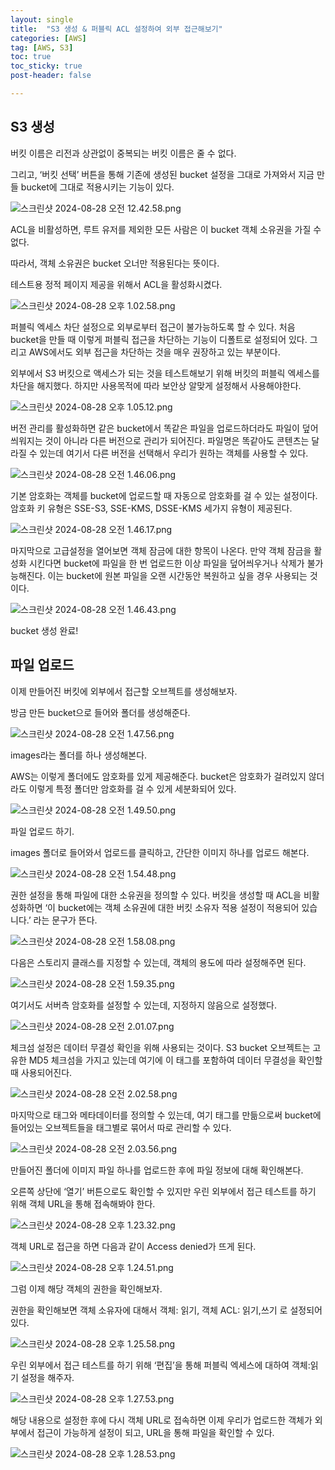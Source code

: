 ```yaml
---
layout: single
title:  "S3 생성 & 퍼블릭 ACL 설정하여 외부 접근해보기"
categories: [AWS]
tag: [AWS, S3]
toc: true
toc_sticky: true
post-header: false

---
```


## S3 생성

버킷 이름은 리전과 상관없이 중복되는 버킷 이름은 줄 수 없다.

그리고, ‘버킷 선택’ 버튼을 통해 기존에 생성된 bucket 설정을 그대로 가져와서 지금 만들 bucket에 그대로 적용시키는 기능이 있다.

![스크린샷 2024-08-28 오전 12.42.58.png](/assets/images/aws10/12.42.58.png)

ACL을 비활성하면, 루트 유저를 제외한 모든 사람은 이 bucket 객체 소유권을 가질 수 없다.

따라서, 객체 소유권은 bucket 오너만 적용된다는 뜻이다.

테스트용 정적 페이지 제공을 위해서 ACL을 활성화시켰다.

![스크린샷 2024-08-28 오후 1.02.58.png](/assets/images/aws10/1.02.58.png)

퍼블릭 엑세스 차단 설정으로 외부로부터 접근이 불가능하도록 할 수 있다. 처음 bucket을 만들 때 이렇게 퍼블릭 접근을 차단하는 기능이 디폴트로 설정되어 있다. 그리고 AWS에서도 외부 접근을 차단하는 것을 매우 권장하고 있는 부분이다.

외부에서 S3 버킷으로 액세스가 되는 것을 테스트해보기 위해 버킷의 퍼블릭 엑세스를 차단을 해지했다. 하지만 사용목적에 따라 보안상 알맞게 설정해서 사용해야한다.

![스크린샷 2024-08-28 오후 1.05.12.png](/assets/images/aws10/1.05.12.png)

버전 관리를 활성화하면 같은 bucket에서 똑같은 파일을 업로드하더라도 파일이 덮어씌워지는 것이 아니라 다른 버전으로 관리가 되어진다. 파일명은 똑같아도 콘텐츠는 달라질 수 있는데 여기서 다른 버전을 선택해서 우리가 원하는 객체를 사용할 수 있다.

![스크린샷 2024-08-28 오전 1.46.06.png](/assets/images/aws10/1.46.06.png)

기본 암호화는 객체를 bucket에 업로드할 때 자동으로 암호화를 걸 수 있는 설정이다. 암호화 키 유형은 SSE-S3, SSE-KMS, DSSE-KMS 세가지 유형이 제공된다.

![스크린샷 2024-08-28 오전 1.46.17.png](/assets/images/aws10/1.46.17.png)

마지막으로 고급설정을 열어보면 객체 잠금에 대한 항목이 나온다. 만약 객체 잠금을 활성화 시킨다면 bucket에 파일을 한 번 업로드한 이상 파일을 덮어씌우거나 삭제가 불가능해진다. 이는 bucket에 원본 파일을 오랜 시간동안 복원하고 싶을 경우 사용되는 것이다.

![스크린샷 2024-08-28 오전 1.46.43.png](/assets/images/aws10/1.46.43.png)

bucket 생성 완료!

## 파일 업로드

이제 만들어진 버킷에 외부에서 접근할 오브젝트를 생성해보자.

방금 만든 bucket으로 들어와 폴더를 생성해준다.

![스크린샷 2024-08-28 오전 1.47.56.png](/assets/images/aws10/1.47.56.png)

images라는 폴더를 하나 생성해본다.

AWS는 이렇게 폴더에도 암호화를 있게 제공해준다. bucket은 암호화가 걸려있지 않더라도 이렇게 특정 폴더만 암호화를 걸 수 있게 세분화되어 있다.

![스크린샷 2024-08-28 오전 1.49.50.png](/assets/images/aws10/1.49.50.png)

파일 업로드 하기.

images 폴더로 들어와서 업로드를 클릭하고, 간단한 이미지 하나를 업로드 해본다.

![스크린샷 2024-08-28 오전 1.54.48.png](/assets/images/aws10/1.54.48.png)

권한 설정을 통해 파일에 대한 소유권을 정의할 수 있다. 버킷을 생성할 때 ACL을 비활성화하면 ‘이 bucket에는 객체 소유권에 대한 버킷 소유자 적용 설정이 적용되어 있습니다.’ 라는 문구가 뜬다.

![스크린샷 2024-08-28 오전 1.58.08.png](/assets/images/aws10/1.58.08.png)

다음은 스토리지 클래스를 지정할 수 있는데, 객체의 용도에 따라 설정해주면 된다.

![스크린샷 2024-08-28 오전 1.59.35.png](/assets/images/aws10/1.59.35.png)

여기서도 서버측 암호화를 설정할 수 있는데, 지정하지 않음으로 설정했다.

![스크린샷 2024-08-28 오전 2.01.07.png](/assets/images/aws10/2.01.07.png)

체크섬 설정은 데이터 무결성 확인을 위해 사용되는 것이다. S3 bucket 오브젝트는 고유한 MD5 체크섬을 가지고 있는데 여기에 이 태그를 포함하여 데이터 무결성을 확인할 때 사용되어진다.

![스크린샷 2024-08-28 오전 2.02.58.png](/assets/images/aws10/2.02.58.png)

마지막으로 태그와 메타데이터를 정의할 수 있는데, 여기 태그를 만듦으로써 bucket에 들어있는 오브젝트들을 태그별로 묶어서 따로 관리할 수 있다.

![스크린샷 2024-08-28 오전 2.03.56.png](/assets/images/aws10/2.03.56.png)

만들어진 폴더에 이미지 파일 하나를 업로드한 후에 파일 정보에 대해 확인해본다.

오른쪽 상단에 ‘열기’ 버튼으로도 확인할 수 있지만 우린 외부에서 접근 테스트를 하기 위해 객체 URL을 통해 접속해봐야 한다.

![스크린샷 2024-08-28 오후 1.23.32.png](/assets/images/aws10/1.23.32.png)

객체 URL로 접근을 하면 다음과 같이 Access denied가 뜨게 된다.

![스크린샷 2024-08-28 오후 1.24.51.png](/assets/images/aws10/1.24.51.png)

그럼 이제 해당 객체의 권한을 확인해보자.

권한을 확인해보면 객체 소유자에 대해서 객체: 읽기, 객체 ACL: 읽기,쓰기 로 설정되어 있다.

![스크린샷 2024-08-28 오후 1.25.58.png](/assets/images/aws10/1.25.58.png)

우린 외부에서 접근 테스트를 하기 위해 ‘편집’을 통해 퍼블릭 엑세스에 대하여 객체:읽기 설정을 해주자.

![스크린샷 2024-08-28 오후 1.27.53.png](/assets/images/aws10/1.27.53.png)

해당 내용으로 설정한 후에 다시 객체 URL로 접속하면 이제 우리가 업로드한 객체가 외부에서 접근이 가능하게 설정이 되고, URL을 통해 파일을 확인할 수 있다.

![스크린샷 2024-08-28 오후 1.28.53.png](/assets/images/aws10/1.28.53.png)